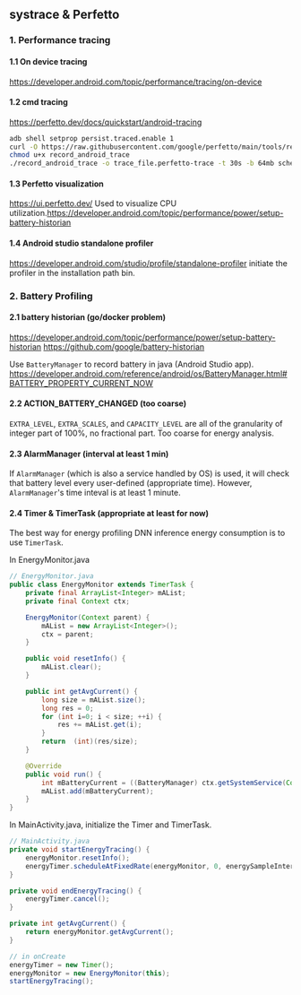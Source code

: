 ## systrace & Perfetto

### 1. Performance tracing

#### 1.1 On device tracing
https://developer.android.com/topic/performance/tracing/on-device

#### 1.2 cmd tracing
https://perfetto.dev/docs/quickstart/android-tracing

```bash
adb shell setprop persist.traced.enable 1
curl -O https://raw.githubusercontent.com/google/perfetto/main/tools/record_android_trace
chmod u+x record_android_trace
./record_android_trace -o trace_file.perfetto-trace -t 30s -b 64mb sched freq idle am wm gfx view binder_driver hal dalvik camera input res memory
```


#### 1.3 Perfetto visualization
https://ui.perfetto.dev/
Used to visualize CPU utilization.https://developer.android.com/topic/performance/power/setup-battery-historian


#### 1.4 Android studio standalone profiler
https://developer.android.com/studio/profile/standalone-profiler
initiate the profiler in the installation path bin.

### 2. Battery Profiling

#### 2.1 battery historian (go/docker problem)
https://developer.android.com/topic/performance/power/setup-battery-historian 
https://github.com/google/battery-historian

Use `BatteryManager` to record battery in java (Android Studio app). 
https://developer.android.com/reference/android/os/BatteryManager.html#BATTERY_PROPERTY_CURRENT_NOW


#### 2.2 ACTION_BATTERY_CHANGED (too coarse)
`EXTRA_LEVEL`, `EXTRA_SCALES`, and `CAPACITY_LEVEL` are all of the granularity of integer part of 100%, no fractional part. Too coarse for energy analysis.

#### 2.3 AlarmManager (interval at least 1 min)
If `AlarmManager` (which is also a service handled by OS) is used, it will check that battery level every user-defined (appropriate time). However, `AlarmManager`'s time inteval is at least 1 minute.


#### 2.4 Timer & TimerTask (appropriate at least for now)
The best way for energy profiling DNN inference energy consumption is to use `TimerTask`.

In EnergyMonitor.java
```java
// EnergyMonitor.java
public class EnergyMonitor extends TimerTask {
    private final ArrayList<Integer> mAList;
    private final Context ctx;

    EnergyMonitor(Context parent) {
        mAList = new ArrayList<Integer>();
        ctx = parent;
    }

    public void resetInfo() {
        mAList.clear();
    }

    public int getAvgCurrent() {
        long size = mAList.size();
        long res = 0;
        for (int i=0; i < size; ++i) {
            res += mAList.get(i);
        }
        return  (int)(res/size);
    }

    @Override
    public void run() {
        int mBatteryCurrent = ((BatteryManager) ctx.getSystemService(Context.BATTERY_SERVICE)).getIntProperty(BatteryManager.BATTERY_PROPERTY_CURRENT_NOW);
        mAList.add(mBatteryCurrent);
    }
}
```

In MainActivity.java, initialize the Timer and TimerTask.
```java
// MainActivity.java
private void startEnergyTracing() {
    energyMonitor.resetInfo();
    energyTimer.scheduleAtFixedRate(energyMonitor, 0, energySampleInterval);
}

private void endEnergyTracing() {
    energyTimer.cancel();
}

private int getAvgCurrent() {
    return energyMonitor.getAvgCurrent();
}

// in onCreate
energyTimer = new Timer();
energyMonitor = new EnergyMonitor(this);
startEnergyTracing();
```